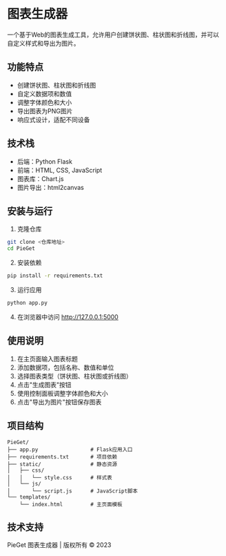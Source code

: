 # 图表生成器

一个基于Web的图表生成工具，允许用户创建饼状图、柱状图和折线图，并可以自定义样式和导出为图片。

## 功能特点

- 创建饼状图、柱状图和折线图
- 自定义数据项和数值
- 调整字体颜色和大小
- 导出图表为PNG图片
- 响应式设计，适配不同设备

## 技术栈

- 后端：Python Flask
- 前端：HTML, CSS, JavaScript
- 图表库：Chart.js
- 图片导出：html2canvas

## 安装与运行

1. 克隆仓库

```bash
git clone <仓库地址>
cd PieGet
```

2. 安装依赖

```bash
pip install -r requirements.txt
```

3. 运行应用

```bash
python app.py
```

4. 在浏览器中访问 http://127.0.0.1:5000

## 使用说明

1. 在主页面输入图表标题
2. 添加数据项，包括名称、数值和单位
3. 选择图表类型（饼状图、柱状图或折线图）
4. 点击"生成图表"按钮
5. 使用控制面板调整字体颜色和大小
6. 点击"导出为图片"按钮保存图表

## 项目结构

```
PieGet/
├── app.py                 # Flask应用入口
├── requirements.txt       # 项目依赖
├── static/                # 静态资源
│   ├── css/
│   │   └── style.css      # 样式表
│   └── js/
│       └── script.js      # JavaScript脚本
└── templates/
    └── index.html         # 主页面模板
```

## 技术支持

PieGet 图表生成器 | 版权所有 © 2023